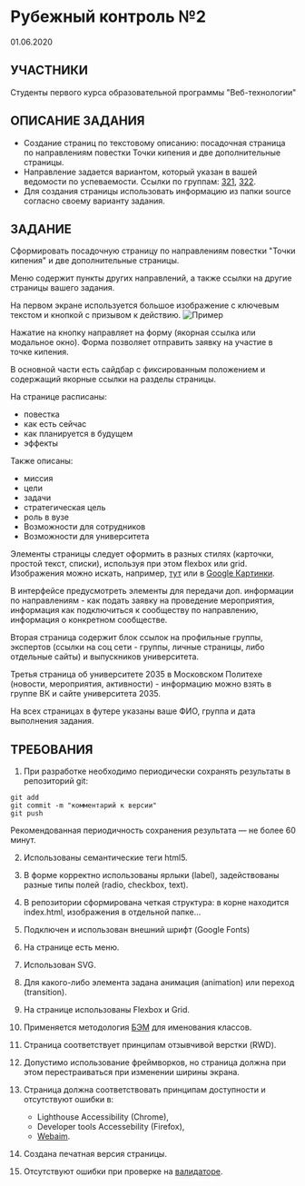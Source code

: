 # Рубежный контроль №2
01.06.2020
## УЧАСТНИКИ
Студенты первого курса образовательной программы "Веб-технологии"
## ОПИСАНИЕ ЗАДАНИЯ
* Создание страниц по текстовому описанию: посадочная страница по направлениям повестки Точки кипения и две дополнительные страницы.
* Направление задается вариантом, который указан в вашей ведомости по успеваемости. Ссылки по группам: [321](https://docs.google.com/spreadsheets/d/1M8INQUANI1W7B-jV0uJTg1cImmRhlN3lj54HOIFswnA/), [322](https://docs.google.com/spreadsheets/d/1i9jjWOgjJ9nFKk880niIAEhuJrLW27DVl7L7-FKNEw0/).
* Для создания страницы использовать информацию из папки source согласно своему варианту задания.
## ЗАДАНИЕ
Сформировать посадочную страницу по направлениям повестки "Точки кипения" и две дополнительные страницы.

Меню содержит пункты других направлений, а также ссылки на другие страницы вашего задания.

На первом экране используется большое изображение с ключевым текстом и кнопкой с призывом к действию.
![Пример](https://i.imgur.com/kwAIicT.png)

Нажатие на кнопку направляет на форму (якорная ссылка или модальное окно). Форма позволяет отправить заявку на участие в точке кипения.

В основной части есть сайдбар с фиксированным положением и содержащий якорные ссылки на разделы страницы.

На странице расписаны:
* повестка
* как есть сейчас
* как планируется в будущем
* эффекты

Также описаны:
* миссия
* цели
* задачи
* стратегическая цель
* роль в вузе
* Возможности для сотрудников
* Возможности для университета

Элементы страницы следует оформить в разных стилях (карточки, простой текст, списки), используя при этом flexbox или grid.
Изображения можно искать, например, [тут](https://www.pexels.com/ru-ru/) или в [Google Картинки](https://www.google.ru/imghp).

В интерфейсе предусмотреть элементы для передачи доп. информации по направлениям - как подать заявку на проведение мероприятия, информация как подключиться к сообществу по направлению, информация о конкретном сообществе.

Вторая страница содержит блок ссылок на профильные группы, экспертов (ссылки на соц сети - группы, личные страницы, либо отдельные сайты) и выпускников университета.

Третья страница об университете 2035 в Московском Политехе (новости, мероприятия, активности) - информацию можно взять в группе ВК и сайте университета 2035.

На всех страницах в футере указаны ваше ФИО, группа и дата выполнения задания.

## ТРЕБОВАНИЯ
1. При разработке необходимо периодически сохранять результаты в репозиторий git:
```
git add
git commit -m "комментарий к версии"
git push
```
Рекомендованная периодичность сохранения результата — не более 60 минут.

2. Использованы семантические теги html5.

3. В форме корректно использованы ярлыки (label), задействованы разные типы полей (radio, checkbox, text).

4. В репозитории сформирована четкая структура: в корне находится index.html, изображения в отдельной папке...

5. Подключен и использован внешний шрифт (Google Fonts)

6. На странице есть меню.

7. Использован SVG.

8. Для какого-либо элемента задана анимация (animation) или переход (transition).

9. На странице использованы Flexbox и Grid.

10. Применяется методология [БЭМ](https://ru.bem.info/) для именования классов.

11. Страница соответствует принципам отзывчивой верстки (RWD).

12. Допустимо использование фреймворков, но страница должна при этом перестраиваться при изменении ширины экрана.

13. Страница должна соответствовать принципам доступности и отсутствуют ошибки в:
    * Lighthouse Accessibility (Chrome),
    * Developer tools Accessebility (Firefox),
    * [Webaim](https://wave.webaim.org/).

14. Создана печатная версия страницы.

15. Отсутствуют ошибки при проверке на [валидаторе](https://validator.w3.org/).
